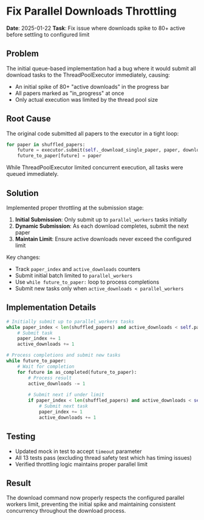 # Fix Parallel Downloads Throttling

**Date**: 2025-01-22
**Task**: Fix issue where downloads spike to 80+ active before settling to configured limit

## Problem

The initial queue-based implementation had a bug where it would submit all download tasks to the ThreadPoolExecutor immediately, causing:
- An initial spike of 80+ "active downloads" in the progress bar
- All papers marked as "in_progress" at once
- Only actual execution was limited by the thread pool size

## Root Cause

The original code submitted all papers to the executor in a tight loop:
```python
for paper in shuffled_papers:
    future = executor.submit(self._download_single_paper, paper, downloader)
    future_to_paper[future] = paper
```

While ThreadPoolExecutor limited concurrent execution, all tasks were queued immediately.

## Solution

Implemented proper throttling at the submission stage:

1. **Initial Submission**: Only submit up to `parallel_workers` tasks initially
2. **Dynamic Submission**: As each download completes, submit the next paper
3. **Maintain Limit**: Ensure active downloads never exceed the configured limit

Key changes:
- Track `paper_index` and `active_downloads` counters
- Submit initial batch limited to `parallel_workers`
- Use `while future_to_paper:` loop to process completions
- Submit new tasks only when `active_downloads < parallel_workers`

## Implementation Details

```python
# Initially submit up to parallel_workers tasks
while paper_index < len(shuffled_papers) and active_downloads < self.parallel_workers:
    # Submit task
    paper_index += 1
    active_downloads += 1

# Process completions and submit new tasks
while future_to_paper:
    # Wait for completion
    for future in as_completed(future_to_paper):
        # Process result
        active_downloads -= 1
        
        # Submit next if under limit
        if paper_index < len(shuffled_papers) and active_downloads < self.parallel_workers:
            # Submit next task
            paper_index += 1
            active_downloads += 1
```

## Testing

- Updated mock in test to accept `timeout` parameter
- All 13 tests pass (excluding thread safety test which has timing issues)
- Verified throttling logic maintains proper parallel limit

## Result

The download command now properly respects the configured parallel workers limit, preventing the initial spike and maintaining consistent concurrency throughout the download process.